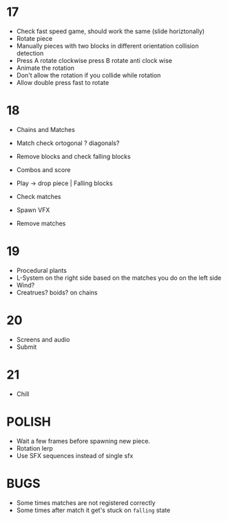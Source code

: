 # 17

- Check fast speed game, should work the same (slide horiztonally)
- Rotate piece
- Manually pieces with two blocks in different orientation collision detection
- Press A rotate clockwise press B rotate anti clock wise
- Animate the rotation
- Don't allow the rotation if you collide while rotation
- Allow double press fast to rotate

# 18

- Chains and Matches
- Match check ortogonal ? diagonals?
- Remove blocks and check falling blocks
- Combos and score

- Play -> drop piece | Falling blocks
- Check matches
- Spawn VFX
- Remove matches

# 19

- Procedural plants
- L-System on the right side based on the matches you do on the left side
- Wind?
- Creatrues? boids? on chains

# 20

- Screens and audio
- Submit

# 21

- Chill

# POLISH

- Wait a few frames before spawning new piece.
- Rotation lerp
- Use SFX sequences instead of single sfx

# BUGS

- Some times matches are not registered correctly
- Some times after match it get's stuck on `falling` state
